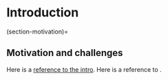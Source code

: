 # Introduction

(section-motivation)=
## Motivation and challenges
Here is a [reference to the intro](introduction.md). Here is a reference to [](section-motivation).